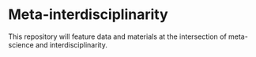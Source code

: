 # Meta-interdisciplinarity

This repository will feature data and materials at the intersection of meta-science and interdisciplinarity.



